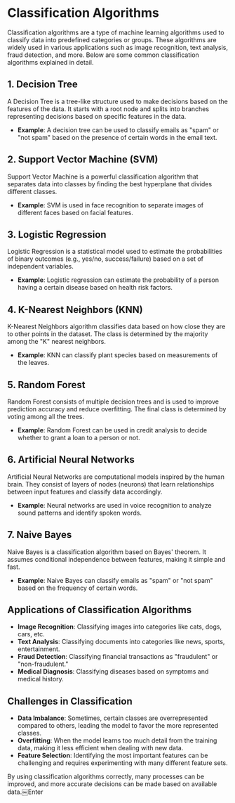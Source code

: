 # Classification Algorithms

Classification algorithms are a type of machine learning algorithms used to classify data into predefined categories or groups. These algorithms are widely used in various applications such as image recognition, text analysis, fraud detection, and more. Below are some common classification algorithms explained in detail.

## 1. Decision Tree
A Decision Tree is a tree-like structure used to make decisions based on the features of the data. It starts with a root node and splits into branches representing decisions based on specific features in the data.

- **Example**: A decision tree can be used to classify emails as "spam" or "not spam" based on the presence of certain words in the email text.

## 2. Support Vector Machine (SVM)
Support Vector Machine is a powerful classification algorithm that separates data into classes by finding the best hyperplane that divides different classes.

- **Example**: SVM is used in face recognition to separate images of different faces based on facial features.

## 3. Logistic Regression
Logistic Regression is a statistical model used to estimate the probabilities of binary outcomes (e.g., yes/no, success/failure) based on a set of independent variables.

- **Example**: Logistic regression can estimate the probability of a person having a certain disease based on health risk factors.

## 4. K-Nearest Neighbors (KNN)
K-Nearest Neighbors algorithm classifies data based on how close they are to other points in the dataset. The class is determined by the majority among the "K" nearest neighbors.

- **Example**: KNN can classify plant species based on measurements of the leaves.

## 5. Random Forest
Random Forest consists of multiple decision trees and is used to improve prediction accuracy and reduce overfitting. The final class is determined by voting among all the trees.

- **Example**: Random Forest can be used in credit analysis to decide whether to grant a loan to a person or not.

## 6. Artificial Neural Networks
Artificial Neural Networks are computational models inspired by the human brain. They consist of layers of nodes (neurons) that learn relationships between input features and classify data accordingly.

- **Example**: Neural networks are used in voice recognition to analyze sound patterns and identify spoken words.

## 7. Naive Bayes
Naive Bayes is a classification algorithm based on Bayes' theorem. It assumes conditional independence between features, making it simple and fast.

- **Example**: Naive Bayes can classify emails as "spam" or "not spam" based on the frequency of certain words.

## Applications of Classification Algorithms
- **Image Recognition**: Classifying images into categories like cats, dogs, cars, etc.
- **Text Analysis**: Classifying documents into categories like news, sports, entertainment.
- **Fraud Detection**: Classifying financial transactions as "fraudulent" or "non-fraudulent."
- **Medical Diagnosis**: Classifying diseases based on symptoms and medical history.

## Challenges in Classification
- **Data Imbalance**: Sometimes, certain classes are overrepresented compared to others, leading the model to favor the more represented classes.
- **Overfitting**: When the model learns too much detail from the training data, making it less efficient when dealing with new data.
- **Feature Selection**: Identifying the most important features can be challenging and requires experimenting with many different feature sets.

By using classification algorithms correctly, many processes can be improved, and more accurate decisions can be made based on available data.￼Enter
